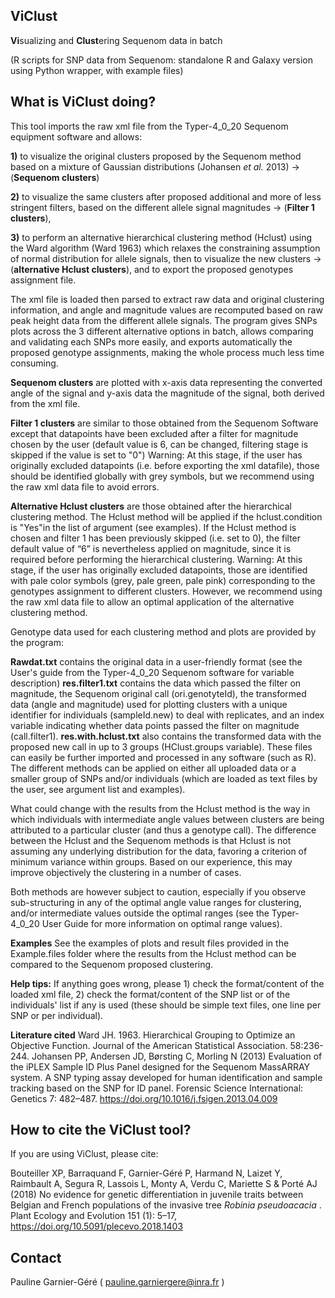 ## ViClust
**Vi**sualizing and **Clust**ering Sequenom data in batch 

(R scripts for SNP data from Sequenom: standalone R and Galaxy version using Python wrapper, with example files)

## What is ViClust doing?

This tool imports the raw xml file from the Typer-4_0_20 Sequenom equipment software and allows: 

**1)** to visualize the original clusters proposed by the Sequenom method based on a mixture of Gaussian distributions (Johansen *et al.* 2013) -> (**Sequenom clusters**)

**2)** to visualize the same clusters after proposed additional and more of less stringent filters, based on the different allele signal magnitudes -> (**Filter 1 clusters**),

**3)** to perform an alternative hierarchical clustering method (Hclust) using the Ward algorithm (Ward 1963) which relaxes the constraining assumption of normal distribution for allele signals, then to visualize the new clusters -> (**alternative Hclust clusters**), and to export the proposed genotypes assignment file.

The xml file is loaded then parsed to extract raw data and original clustering information, and angle and magnitude values are recomputed based on raw peak height data from the different allele signals. The program gives SNPs plots across the 3 different alternative options in batch, allows comparing and validating each SNPs more easily, and exports automatically the proposed genotype assignments, making the whole process much less time consuming.

**Sequenom clusters** are plotted with x-axis data representing the converted angle of the signal and y-axis data the magnitude of the signal, both derived from the xml file.

**Filter 1 clusters** are similar to those obtained from the Sequenom Software except that datapoints have been excluded after a filter for magnitude chosen by the user (default value is 6, can be changed, filtering stage is skipped if the value is set to "0")
Warning: At this stage, if the user has originally excluded datapoints (i.e. before exporting the xml datafile), those should be identified globally with grey symbols, but we recommend using the raw xml data file to avoid errors.

**Alternative Hclust clusters** are those obtained after the hierarchical clustering method. 
The Hclust method will be applied if the hclust.condition is "Yes"in the list of argument (see examples). If the Hclust method is chosen and filter 1 has been previously skipped (i.e. set to 0), the filter default value of “6” is nevertheless applied on magnitude, since it is required before performing the hierarchical clustering. 
Warning: At this stage, if the user has originally excluded datapoints, those are identified with pale color symbols (grey, pale green, pale pink) corresponding to the genotypes assignment to different clusters. However, we recommend using the raw xml data file to allow an optimal application of the alternative clustering method.

Genotype data used for each clustering method and plots are provided by the program:

**Rawdat.txt** contains the original data in a user-friendly format (see the User's guide from the Typer-4_0_20 Sequenom software for variable description)
**res.filter1.txt** contains the data which passed the filter on magnitude, the Sequenom original call (ori.genotyteId), the transformed data (angle and magnitude) used for plotting clusters with a unique identifier for individuals (sampleId.new) to deal with replicates, and an index variable indicating whether data points passed the filter on magnitude (call.filter1).
**res.with.hclust.txt** also contains the transformed data with the proposed new call in up to 3 groups (HClust.groups variable).
These files can easily be further imported and processed in any software (such as R).
The different methods can be applied on either all uploaded data or a smaller group of SNPs and/or individuals (which are loaded as text files by the user, see argument list and examples).

What could change with the results from the Hclust method is the way in which individuals with intermediate angle values between clusters are being attributed to a particular cluster (and thus a genotype call).
The difference between the Hclust and the Sequenom methods is that Hclust is not assuming any underlying distribution for the data, favoring a criterion of minimum variance within groups. Based on our experience, this may improve objectively the clustering in a number of cases.

Both methods are however subject to caution, especially if you observe sub-structuring in any of the optimal angle value ranges for clustering, and/or intermediate values outside the optimal ranges  (see the Typer-4_0_20 User Guide for more information on optimal range values).

**Examples**
See the examples of plots and result files provided in the Example.files folder where the results from the Hclust method can be compared to the Sequenom proposed clustering. 

**Help tips:** If anything goes wrong, please 1) check the format/content of the loaded xml file, 2) check the format/content of the SNP list or of the individuals' list if any is used (these should be simple text files, one line per SNP or per individual).

**Literature cited** 
Ward JH. 1963. Hierarchical Grouping to Optimize an Objective Function. Journal of the American Statistical Association. 58:236-244.
Johansen PP, Andersen JD, Børsting C, Morling N (2013) Evaluation of the iPLEX Sample ID Plus Panel designed for the Sequenom MassARRAY system. A SNP typing assay developed for human identification and sample tracking based on the SNP for ID panel. Forensic Science International: Genetics 7: 482–487. https://doi.org/10.1016/j.fsigen.2013.04.009


## How to cite the ViClust tool?

If you are using ViClust, please cite:

Bouteiller XP, Barraquand F, Garnier-Géré P, Harmand N, Laizet Y, Raimbault A, Segura R, Lassois L,
Monty A, Verdu C, Mariette S & Porté AJ (2018) No evidence for genetic differentiation in juvenile traits between Belgian
and French populations of the invasive tree <i>Robinia pseudoacacia </i>. Plant Ecology and Evolution 151 (1): 5–17,
https://doi.org/10.5091/plecevo.2018.1403

## Contact 
Pauline Garnier-Géré ( pauline.garniergere@inra.fr )

